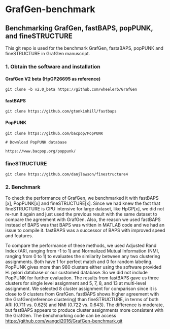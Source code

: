 # GrafGen-benchmark

## Benchmarking GrafGen, fastBAPS, popPUNK, and fineSTRUCTURE

This git repo is used for the benchmark GrafGen, fastaBAPS, popPUNK and fineSTRUCTURE in GrafGen manuscript.

### 1. Obtain the software and installation

#### GrafGen V2 beta (HpGP26695 as reference)
```
git clone -b v2.0_beta https://github.com/wheelerb/GrafGen
```

#### fastBAPS
```
git clone https://github.com/gtonkinhill/fastbaps
```

#### PopPUNK
```
git clone https://github.com/bacpop/PopPUNK

# Download PopPUNK database

https://www.bacpop.org/poppunk/
```

### fineSTRUCTURE
```
git clone https://github.com/danjlawson/finestructure4
```

### 2. Benchmark

To check the performance of GrafGen, we benchmarked it with fastBAPS [x], PopPUNK[x] and fineSTRUCTURE[x]. Since we had knew the fact that fineSTRUCTURE is CPU intensive for large dataset, like HpGP[x], we did not re-run it again and just used the previous result with the same dataset to compare the agreement with GrafGen.  Also, the reason we used fastBAPS instead of BAPS was that BAPS was written in MATLAB code and we had an issue to compile it.  fastBAPS was a successor of BAPS with improved speed and features.

To compare the performance of these methods, we used Adjusted Rand Index (ARI, ranging from -1 to 1) and Normalized Mutual Information (NMI, ranging from 0 to 1) to evaluates the similarity between any two clustering assignments. Both have 1 for perfect match and 0 for random labeling. PopPUNK gives more than 980 clusters either using the software provided H. pylori database or our customed database. So we did not include PopPUNK for further evaluation. The results from fastBAPS gave us three clusters for single level assignment and 5, 7, 8, and 13 at multi-level assignment. We selected 8 cluster assignment for comparison since it is close to 9 clusters from GrafGen. fastBAPS shows higher agreement with the GrafGen(reference clustering) than fineSTRUCTURE, in terms of both ARI (0.711 vs. 0.625) and NMI (0.722 vs. 0.643). The difference is moderate, but fastBAPS appears to produce cluster assignments more consistent with the GrafGen. The benchmarking code can be access https://github.com/wangdi2016/GrafGen-benchmark.git


